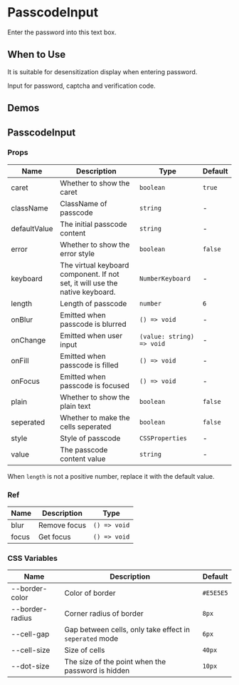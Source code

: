 # PasscodeInput <Experimental></Experimental>

Enter the password into this text box.

## When to Use

It is suitable for desensitization display when entering password.

Input for password, captcha and verification code.

## Demos

<code src="./demos/demo1.tsx"></code>

## PasscodeInput

### Props

| Name | Description | Type | Default |
| --- | --- | --- | --- |
| caret | Whether to show the caret | `boolean` | `true` |
| className | ClassName of passcode | `string` | - |
| defaultValue | The initial passcode content | `string` | - |
| error | Whether to show the error style | `boolean` | `false` |
| keyboard | The virtual keyboard component. If not set, it will use the native keyboard. | `NumberKeyboard` | - |
| length | Length of passcode | `number` | `6` |
| onBlur | Emitted when passcode is blurred | `() => void` | - |
| onChange | Emitted when user input | `(value: string) => void` | - |
| onFill | Emitted when passcode is filled | `() => void` | - |
| onFocus | Emitted when passcode is focused | `() => void` | - |
| plain | Whether to show the plain text | `boolean` | `false` |
| seperated | Whether to make the cells seperated | `boolean` | `false` |
| style | Style of passcode | `CSSProperties` | - |
| value | The passcode content value | `string` | - |

When `length` is not a positive number, replace it with the default value.

### Ref

| Name  | Description  | Type         |
| ----- | ------------ | ------------ |
| blur  | Remove focus | `() => void` |
| focus | Get focus    | `() => void` |

### CSS Variables

| Name | Description | Default |
| --- | --- | --- |
| --border-color | Color of border | `#E5E5E5` |
| --border-radius | Corner radius of border | `8px` |
| --cell-gap | Gap between cells, only take effect in `seperated` mode | `6px` |
| --cell-size | Size of cells | `40px` |
| --dot-size | The size of the point when the password is hidden | `10px` |
